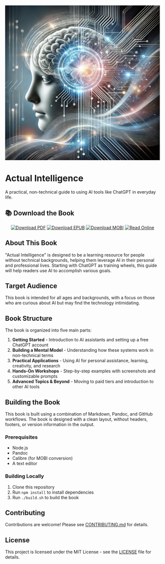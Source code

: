 ![cover](./art/image.png)

# Actual Intelligence

A practical, non-technical guide to using AI tools like ChatGPT in everyday life.

## 📚 Download the Book

<div align="center">

[![Download PDF](https://img.shields.io/badge/Download-PDF%20Version-blue?style=for-the-badge&logo=adobe-acrobat-reader)](https://github.com/iksnae/actual-intelligence/releases/latest/download/actual-intelligence.pdf)
[![Download EPUB](https://img.shields.io/badge/Download-EPUB%20Version-green?style=for-the-badge&logo=apple)](https://github.com/iksnae/actual-intelligence/releases/latest/download/actual-intelligence.epub)
[![Download MOBI](https://img.shields.io/badge/Download-Kindle%20Version-orange?style=for-the-badge&logo=amazon)](https://github.com/iksnae/actual-intelligence/releases/latest/download/actual-intelligence.mobi)
[![Read Online](https://img.shields.io/badge/Read-Web%20Version-orange?style=for-the-badge&logo=html5)](https://github.com/iksnae/actual-intelligence/releases/latest/download/actual-intelligence.html)

</div>

## About This Book

"Actual Intelligence" is designed to be a learning resource for people without technical backgrounds, helping them leverage AI in their personal and professional lives. Starting with ChatGPT as training wheels, this guide will help readers use AI to accomplish various goals.

## Target Audience

This book is intended for all ages and backgrounds, with a focus on those who are curious about AI but may find the technology intimidating.

## Book Structure

The book is organized into five main parts:

1. **Getting Started** - Introduction to AI assistants and setting up a free ChatGPT account
2. **Building a Mental Model** - Understanding how these systems work in non-technical terms
3. **Practical Applications** - Using AI for personal assistance, learning, creativity, and research
4. **Hands-On Workshops** - Step-by-step examples with screenshots and customizable prompts
5. **Advanced Topics & Beyond** - Moving to paid tiers and introduction to other AI tools

## Building the Book

This book is built using a combination of Markdown, Pandoc, and GitHub workflows. The book is designed with a clean layout, without headers, footers, or version information in the output.

### Prerequisites

- Node.js
- Pandoc
- Calibre (for MOBI conversion)
- A text editor

### Building Locally

1. Clone this repository
2. Run `npm install` to install dependencies
3. Run `./build.sh` to build the book

## Contributing

Contributions are welcome! Please see [CONTRIBUTING.md](CONTRIBUTING.md) for details.

## License

This project is licensed under the MIT License - see the [LICENSE](LICENSE) file for details.
